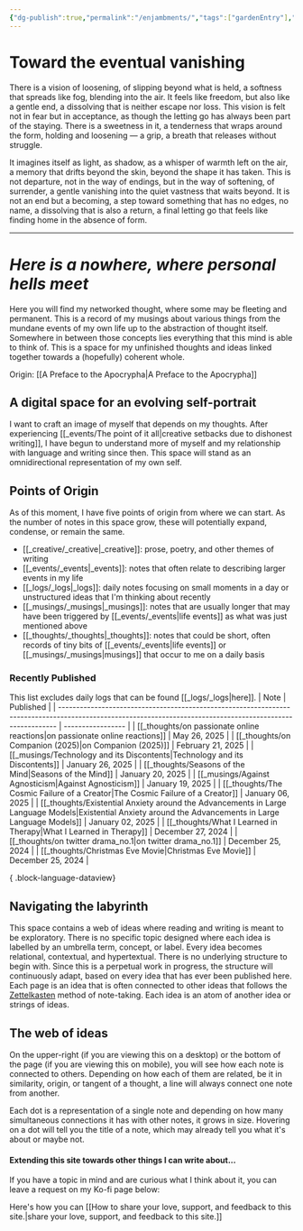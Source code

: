 ```yaml
---
{"dg-publish":true,"permalink":"/enjambments/","tags":["gardenEntry"],"noteIcon":""}
---
```


# Toward the eventual vanishing
There is a vision of loosening, of slipping beyond what is held, a softness that spreads like fog, blending into the air. It feels like freedom, but also like a gentle end, a dissolving that is neither escape nor loss. This vision is felt not in fear but in acceptance, as though the letting go has always been part of the staying. There is a sweetness in it, a tenderness that wraps around the form, holding and loosening — a grip, a breath that releases without struggle.

It imagines itself as light, as shadow, as a whisper of warmth left on the air, a memory that drifts beyond the skin, beyond the shape it has taken. This is not departure, not in the way of endings, but in the way of softening, of surrender, a gentle vanishing into the quiet vastness that waits beyond. It is not an end but a becoming, a step toward something that has no edges, no name, a dissolving that is also a return, a final letting go that feels like finding home in the absence of form.

---
# *Here is a nowhere, where personal hells meet*

Here you will find my networked thought, where some may be fleeting and permanent. This is a record of my musings about various things from the mundane events of my own life up to the abstraction of thought itself. Somewhere in between those concepts lies everything that this mind is able to think of. This is a space for my unfinished thoughts and ideas linked together towards a (hopefully) coherent whole.

Origin: [[A Preface to the Apocrypha\|A Preface to the Apocrypha]]

## A digital space for an evolving self-portrait
I want to craft an image of myself that depends on my thoughts. After experiencing 
[[_events/The point of it all\|creative setbacks due to dishonest writing]], I have begun to understand more of myself and my relationship with language and writing since then. This space will stand as an omnidirectional representation of my own self.

## Points of Origin
As of this moment, I have five points of origin from where we can start. As the number of notes in this space grow, these will potentially expand, condense, or remain the same.

* [[_creative/_creative\|_creative]]: prose, poetry, and other themes of writing
* [[_events/_events\|_events]]: notes that often relate to describing larger events in my life
* [[_logs/_logs\|_logs]]: daily notes focusing on small moments in a day or unstructured ideas that I'm thinking about recently
* [[_musings/_musings\|_musings]]: notes that are usually longer that may have been triggered by [[_events/_events\|life events]] as what was just mentioned above
* [[_thoughts/_thoughts\|_thoughts]]: notes that could be short, often records of tiny bits of [[_events/_events\|life events]] or [[_musings/_musings\|musings]] that occur to me on a daily basis

### Recently Published


<div class="transclusion internal-embed is-loaded"><div class="markdown-embed">



This list excludes daily logs that can be found [[_logs/_logs\|here]].
| Note                                                                                                                                                        | Published         |
| ----------------------------------------------------------------------------------------------------------------------------------------------------------- | ----------------- |
| [[_thoughts/on passionate online reactions\|on passionate online reactions]]                                                                             | May 26, 2025      |
| [[_thoughts/on Companion (2025)\|on Companion (2025)]]                                                                                                   | February 21, 2025 |
| [[_musings/Technology and its Discontents\|Technology and its Discontents]]                                                                              | January 26, 2025  |
| [[_thoughts/Seasons of the Mind\|Seasons of the Mind]]                                                                                                   | January 20, 2025  |
| [[_musings/Against Agnosticism\|Against Agnosticism]]                                                                                                    | January 19, 2025  |
| [[_thoughts/The Cosmic Failure of a Creator\|The Cosmic Failure of a Creator]]                                                                           | January 06, 2025  |
| [[_thoughts/Existential Anxiety around the Advancements in Large Language Models\|Existential Anxiety around the Advancements in Large Language Models]] | January 02, 2025  |
| [[_thoughts/What I Learned in Therapy\|What I Learned in Therapy]]                                                                                       | December 27, 2024 |
| [[_thoughts/on twitter drama_no.1\|on twitter drama_no.1]]                                                                                               | December 25, 2024 |
| [[_thoughts/Christmas Eve Movie\|Christmas Eve Movie]]                                                                                                   | December 25, 2024 |

{ .block-language-dataview}


</div></div>


## Navigating the labyrinth
This space contains a web of ideas where reading and writing is meant to be exploratory. There is no specific topic designed where each idea is labelled by an umbrella term, concept, or label. Every idea becomes relational, contextual, and hypertextual. There is no underlying structure to begin with. Since this is a perpetual work in progress, the structure will continuously adapt, based on every idea that has ever been published here. Each page is an idea that is often connected to other ideas that follows the [Zettelkasten](https://zettelkasten.de/introduction/) method of note-taking. Each idea is an atom of another idea or strings of ideas.

## The web of ideas
On the upper-right (if you are viewing this on a desktop) or the bottom of the page (if you are viewing this on mobile), you will see how each note is connected to others. Depending on how each of them are related, be it in similarity, origin, or tangent of a thought, a line will always connect one note from another.

Each dot is a representation of a single note and depending on how many simultaneous connections it has with other notes, it grows in size. Hovering on a dot will tell you the title of a note, which may already tell you what it's about or maybe not.

#### Extending this site towards other things I can write about...
If you have a topic in mind and are curious what I think about it, you can leave a request on my Ko-fi page below:

Here's how you can [[How to share your love, support, and feedback to this site.\|share your love, support, and feedback to this site.]]
